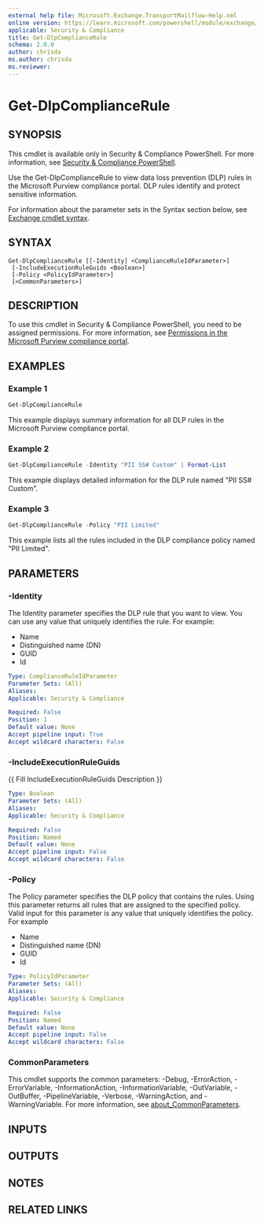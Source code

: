 ```yaml
---
external help file: Microsoft.Exchange.TransportMailflow-Help.xml
online version: https://learn.microsoft.com/powershell/module/exchange/get-dlpcompliancerule
applicable: Security & Compliance
title: Get-DlpComplianceRule
schema: 2.0.0
author: chrisda
ms.author: chrisda
ms.reviewer:
---
```


# Get-DlpComplianceRule

## SYNOPSIS
This cmdlet is available only in Security & Compliance PowerShell. For more information, see [Security & Compliance PowerShell](https://learn.microsoft.com/powershell/exchange/scc-powershell).

Use the Get-DlpComplianceRule to view data loss prevention (DLP) rules in the Microsoft Purview compliance portal. DLP rules identify and protect sensitive information.

For information about the parameter sets in the Syntax section below, see [Exchange cmdlet syntax](https://learn.microsoft.com/powershell/exchange/exchange-cmdlet-syntax).

## SYNTAX

```
Get-DlpComplianceRule [[-Identity] <ComplianceRuleIdParameter>]
 [-IncludeExecutionRuleGuids <Boolean>]
 [-Policy <PolicyIdParameter>]
 [<CommonParameters>]
```

## DESCRIPTION
To use this cmdlet in Security & Compliance PowerShell, you need to be assigned permissions. For more information, see [Permissions in the Microsoft Purview compliance portal](https://learn.microsoft.com/microsoft-365/compliance/microsoft-365-compliance-center-permissions).

## EXAMPLES

### Example 1
```powershell
Get-DlpComplianceRule
```

This example displays summary information for all DLP rules in the Microsoft Purview compliance portal.

### Example 2
```powershell
Get-DlpComplianceRule -Identity "PII SS# Custom" | Format-List
```

This example displays detailed information for the DLP rule named "PII SS# Custom".

### Example 3
```powershell
Get-DlpComplianceRule -Policy "PII Limited"
```

This example lists all the rules included in the DLP compliance policy named "PII Limited".

## PARAMETERS

### -Identity
The Identity parameter specifies the DLP rule that you want to view. You can use any value that uniquely identifies the rule. For example:

- Name
- Distinguished name (DN)
- GUID
- Id

```yaml
Type: ComplianceRuleIdParameter
Parameter Sets: (All)
Aliases:
Applicable: Security & Compliance

Required: False
Position: 1
Default value: None
Accept pipeline input: True
Accept wildcard characters: False
```

### -IncludeExecutionRuleGuids
{{ Fill IncludeExecutionRuleGuids Description }}

```yaml
Type: Boolean
Parameter Sets: (All)
Aliases:
Applicable: Security & Compliance

Required: False
Position: Named
Default value: None
Accept pipeline input: False
Accept wildcard characters: False
```

### -Policy
The Policy parameter specifies the DLP policy that contains the rules. Using this parameter returns all rules that are assigned to the specified policy. Valid input for this parameter is any value that uniquely identifies the policy. For example

- Name
- Distinguished name (DN)
- GUID
- Id

```yaml
Type: PolicyIdParameter
Parameter Sets: (All)
Aliases:
Applicable: Security & Compliance

Required: False
Position: Named
Default value: None
Accept pipeline input: False
Accept wildcard characters: False
```

### CommonParameters
This cmdlet supports the common parameters: -Debug, -ErrorAction, -ErrorVariable, -InformationAction, -InformationVariable, -OutVariable, -OutBuffer, -PipelineVariable, -Verbose, -WarningAction, and -WarningVariable. For more information, see [about_CommonParameters](https://go.microsoft.com/fwlink/p/?LinkID=113216).

## INPUTS

## OUTPUTS

## NOTES

## RELATED LINKS
